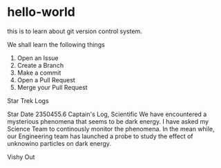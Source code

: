 # hello-world
this is to learn about git version control system.


We shall learn the following things
1. Open an Issue
2. Create a Branch
3. Make a commit
4. Open a Pull Request
5. Merge your Pull Request


Star Trek Logs

Star Date 2350455.6
Captain's Log, Scientific
We have encountered a mysterious phenomena that seems to be dark energy. I have asked my Science Team to continously monitor the phenomena. In the mean while, our Engineering team has launched a probe to study the effect of unknowino particles on dark energy. 

Vishy Out
